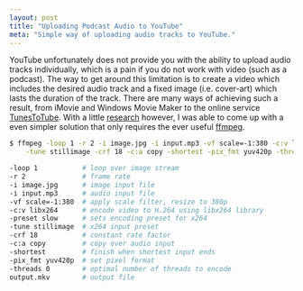 ```yaml
---
layout: post
title: "Uploading Podcast Audio to YouTube"
meta: "Simple way of uploading audio tracks to YouTube."
---
```


YouTube unfortunately does not provide you with the ability to upload audio tracks individually, which is a pain if you do not work with video (such as a podcast).
The way to get around this limitation is to create a video which includes the desired audio track and a fixed image (i.e. cover-art) which lasts the duration of the track.
There are many ways of achieving such a result, from iMovie and Windows Movie Maker to the online service [TunesToTube](http://www.tunestotube.com/).
With a little [research](https://trac.ffmpeg.org/wiki/EncodeforYouTube) however, I was able to come up with a even simpler solution that only requires the ever useful [ffmpeg](http://www.ffmpeg.org).
<!--more-->

```bash
$ ffmpeg -loop 1 -r 2 -i image.jpg -i input.mp3 -vf scale=-1:380 -c:v libx264 -preset slow \
    -tune stillimage -crf 18 -c:a copy -shortest -pix_fmt yuv420p -threads 0 output.mkv
```

```bash
-loop 1           # loop over image stream
-r 2              # frame rate
-i image.jpg      # image input file
-i input.mp3      # audio input file
-vf scale=-1:380  # apply scale filter, resize to 380p
-c:v libx264      # encode video to H.264 using libx264 library
-preset slow      # sets encoding preset for x264
-tune stillimage  # x264 input preset
-crf 18           # constant rate factor
-c:a copy         # copy over audio input
-shortest         # finish when shortest input ends
-pix_fmt yuv420p  # set pixel format
-threads 0        # optimal number of threads to encode
output.mkv        # output file
```
